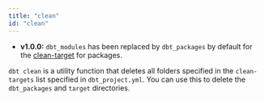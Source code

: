 ```yaml
---
title: "clean"
id: "clean"
---
```


<Changelog>

- **v1.0.0:** `dbt_modules` has been replaced by `dbt_packages` by default for the [clean-target](clean-targets) for packages.

</Changelog>

`dbt clean` is a utility function that deletes all folders specified in the `clean-targets` list specified in `dbt_project.yml`. You can use this to delete the `dbt_packages` and `target` directories.